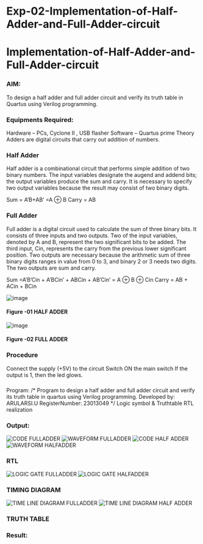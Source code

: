 # Exp-02-Implementation-of-Half-Adder-and-Full-Adder-circuit

# Implementation-of-Half-Adder-and-Full-Adder-circuit
### AIM:
To design a half adder and full adder circuit and verify its truth table in Quartus using Verilog programming.

### Equipments Required:
Hardware – PCs, Cyclone II , USB flasher
Software – Quartus prime
Theory
Adders are digital circuits that carry out addition of numbers.

### Half Adder
Half adder is a combinational circuit that performs simple addition of two binary numbers. The input variables designate the augend and addend bits; the output variables produce the sum and carry. It is necessary to specify two output variables because the result may consist of two binary digits.

Sum = A’B+AB’ =A ⊕ B Carry = AB

### Full Adder
Full adder is a digital circuit used to calculate the sum of three binary bits. It consists of three inputs and two outputs. Two of the input variables, denoted by A and B, represent the two significant bits to be added. The third input, Cin, represents the carry from the previous lower significant position. Two outputs are necessary because the arithmetic sum of three binary digits ranges in value from 0 to 3, and binary 2 or 3 needs two digits. The two outputs are sum and carry.

Sum =A’B’Cin + A’BCin’ + ABCin + AB’Cin’ = A ⊕ B ⊕ Cin Carry = AB + ACin + BCin

 ![image](https://user-images.githubusercontent.com/36288975/163552156-a13e5a56-c638-4110-97d9-8896907c8d25.png)

#### Figure -01 HALF ADDER 


![image](https://user-images.githubusercontent.com/36288975/163552057-b3547877-6d07-45b4-b7e0-bcfebfad9e1d.png)

#### Figure -02 FULL ADDER 

### Procedure

Connect the supply (+5V) to the circuit
Switch ON the main switch
If the output is 1, then the led glows.
### 
Program:
/*
Program to design a half adder and full adder circuit and verify its truth table in quartus using Verilog programming.
Developed by: ARULARSI.U
RegisterNumber: 23013049 
*/
Logic symbol & Truthtable
RTL realization

### Output:
![CODE FULLADDER](https://github.com/Arularasi-17/Exp-02-Implementation-of-Half-Adder-and-Full-Adder-circuit/assets/147410018/00572614-c0cb-4172-befa-b7262dfc3c05)
![WAVEFORM FULLADDER](https://github.com/Arularasi-17/Exp-02-Implementation-of-Half-Adder-and-Full-Adder-circuit/assets/147410018/9b341943-c024-4772-a2be-c3f92616683a)
![CODE HALF ADDER](https://github.com/Arularasi-17/Exp-02-Implementation-of-Half-Adder-and-Full-Adder-circuit/assets/147410018/29210648-affd-4225-9299-650e10e9306c)
![WAVEFORM HALFADDER](https://github.com/Arularasi-17/Exp-02-Implementation-of-Half-Adder-and-Full-Adder-circuit/assets/147410018/5e14ac86-9fd8-46a0-baa8-f25ecb1561d4)



### RTL
![LOGIC GATE FULLADDER](https://github.com/Arularasi-17/Exp-02-Implementation-of-Half-Adder-and-Full-Adder-circuit/assets/147410018/d5a81e72-8d5b-4e6b-adef-5f1edcf2ad9d)
![LOGIC GATE HALFADDER](https://github.com/Arularasi-17/Exp-02-Implementation-of-Half-Adder-and-Full-Adder-circuit/assets/147410018/d44339b5-4843-4071-b502-5bf6685beee9)


### TIMING DIAGRAM
![TIME LINE DIAGRAM FULLADDER](https://github.com/Arularasi-17/Exp-02-Implementation-of-Half-Adder-and-Full-Adder-circuit/assets/147410018/331f6da8-a28e-4639-8d1f-0501eac0b905)
![TIME LINE DIAGRAM HALF ADDER](https://github.com/Arularasi-17/Exp-02-Implementation-of-Half-Adder-and-Full-Adder-circuit/assets/147410018/c5848930-3496-4f83-987c-38a06890ac7a)



### TRUTH TABLE 

### Result:
